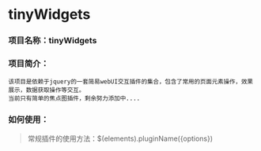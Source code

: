 tinyWidgets
===========

### 项目名称：tinyWidgets
### 项目简介：
    该项目是依赖于jquery的一套简易webUI交互插件的集合，包含了常用的页面元素操作，效果展示，数据获取操作等交互。
    当前只有简单的焦点图插件，剩余努力添加中....
### 如何使用：
>常规插件的使用方法：$(elements).pluginName({options})
